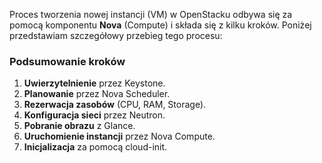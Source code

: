 Proces tworzenia nowej instancji (VM) w OpenStacku odbywa się za pomocą komponentu **Nova** (Compute) i składa się z kilku kroków. Poniżej przedstawiam szczegółowy przebieg tego procesu:

### **Podsumowanie kroków**

1. **Uwierzytelnienie** przez Keystone.
2. **Planowanie** przez Nova Scheduler.
3. **Rezerwacja zasobów** (CPU, RAM, Storage).
4. **Konfiguracja sieci** przez Neutron.
5. **Pobranie obrazu** z Glance.
6. **Uruchomienie instancji** przez Nova Compute.
7. **Inicjalizacja** za pomocą cloud-init.

